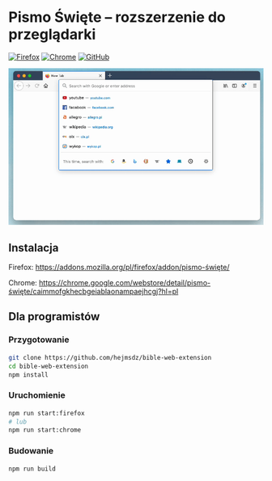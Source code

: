 # Pismo Święte – rozszerzenie do przeglądarki

[![Firefox](https://img.shields.io/amo/v/pismo-%25C5%259Bwi%25C4%2599te)](https://addons.mozilla.org/pl/firefox/addon/pismo-święte/)
[![Chrome](https://img.shields.io/chrome-web-store/v/caimmofgkhecbgeiablaonampaejhcgj)](https://chrome.google.com/webstore/detail/pismo-święte/caimmofgkhecbgeiablaonampaejhcgj?hl=pl)
[![GitHub](https://img.shields.io/github/package-json/v/hejmsdz/bible-web-extension?label=github)](https://github.com/hejmsdz/bible-web-extension/)

![Demo](screenshots/demo.gif)

## Instalacja

Firefox: https://addons.mozilla.org/pl/firefox/addon/pismo-święte/

Chrome: https://chrome.google.com/webstore/detail/pismo-święte/caimmofgkhecbgeiablaonampaejhcgj?hl=pl

## Dla programistów

### Przygotowanie

```bash
git clone https://github.com/hejmsdz/bible-web-extension
cd bible-web-extension
npm install
```

### Uruchomienie

```bash
npm run start:firefox
# lub
npm run start:chrome
```

### Budowanie

```bash
npm run build
```

